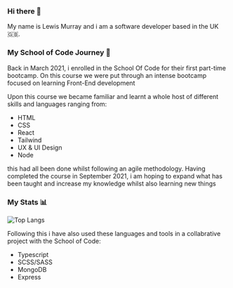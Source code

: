 ### Hi there 👋
My name is Lewis Murray and i am a software developer
based in the UK 🇬🇧.
### My School of Code Journey 📁
Back in March 2021, i enrolled in the School Of Code
for their first part-time bootcamp. On this course we
were put through an intense bootcamp focused on learning
Front-End development

Upon this course we became familiar and learnt a whole
host of different skills and languages ranging from:

- HTML
- CSS
- React
- Tailwind
- UX & UI Design
- Node

this had all been done whilst following an agile
methodology. Having completed the course in September 2021,
i am hoping to expand what has been taught and increase
my knowledge whilst also learning new things
### My Stats 📊
![Top Langs](https://github-readme-stats.vercel.app/api/top-langs/?username=LewisMurray00&langs_count=8)

Following this i have also used these languages and tools in a collabrative
project with the School of Code: 

- Typescript
- SCSS/SASS
- MongoDB
- Express


<!--
**LewisMurray00/LewisMurray00** is a ✨ _special_ ✨ repository because its `README.md` (this file) appears on your GitHub profile.

Here are some ideas to get you started:

- 🔭 I’m currently working on ...
- 🌱 I’m currently learning ...
- 👯 I’m looking to collaborate on ...
- 🤔 I’m looking for help with ...
- 💬 Ask me about ...
- 📫 How to reach me: ...
- 😄 Pronouns: ...
- ⚡ Fun fact: ...
-->
